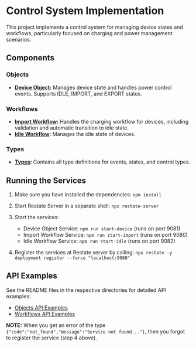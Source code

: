 # Control System Implementation

This project implements a control system for managing device states and workflows, particularly focused on charging and power management scenarios.

## Components

### Objects
* **[Device Object](src/objects/device_object.ts):** Manages device state and handles power control events. Supports IDLE, IMPORT, and EXPORT states.

### Workflows
* **[Import Workflow](src/workflows/import_workflow.ts):** Handles the charging workflow for devices, including validation and automatic transition to idle state.
* **[Idle Workflow](src/workflows/idle_workflow.ts):** Manages the idle state of devices.

### Types
* **[Types](src/types.ts):** Contains all type definitions for events, states, and control types.

## Running the Services

1. Make sure you have installed the dependencies: `npm install`

2. Start Restate Server in a separate shell: `npx restate-server`

3. Start the services:
   - Device Object Service: `npm run start-device` (runs on port 9081)
   - Import Workflow Service: `npm run start-import` (runs on port 9080)
   - Idle Workflow Service: `npm run start-idle` (runs on port 9082)

4. Register the services at Restate server by calling:
   `npx restate -y deployment register --force "localhost:9080"`

## API Examples

See the README files in the respective directories for detailed API examples:
- [Objects API Examples](src/objects/README.md)
- [Workflows API Examples](src/workflows/README.md)

**NOTE:** When you get an error of the type `{"code":"not_found","message":"Service not found..."}`, then you forgot to register the service (step 4 above).
